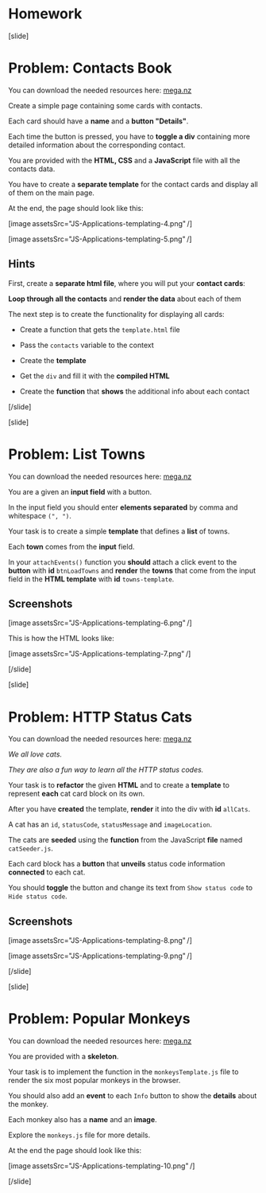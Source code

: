 # Homework

[slide]
# Problem: Contacts Book

You can download the needed resources here: [mega.nz](https://mega.nz/file/jBwA3JoD#S5ElXOYUuWdVomVljkBOCcxPqdHEoxr3qUn4koDBXWg)

Create a simple page containing some cards with contacts. 

Each card should have a **name** and a **button \"Details\"**. 

Each time the button is pressed, you have to **toggle a div** containing more detailed information about the corresponding contact.

You are provided with the **HTML, CSS** and a **JavaScript** file with all the contacts data. 

You have to create a **separate template** for the contact cards and display all of them on the main page. 

At the end, the page should look like this:

[image assetsSrc="JS-Applications-templating-4.png" /]

[image assetsSrc="JS-Applications-templating-5.png" /]

## Hints

First, create a **separate html file**, where you will put your **contact cards**:

**Loop through all the contacts** and **render the data** about each of them

The next step is to create the functionality for displaying all cards: 

- Create a function that gets the `template.html` file
  
- Pass the `contacts` variable to the context
  
- Create the **template**
  
- Get the `div` and fill it with the **compiled HTML**
  
- Create the **function** that **shows** the additional info about each contact

[/slide]




[slide]
# Problem: List Towns

You can download the needed resources here: [mega.nz](https://mega.nz/file/CB5QTADY#uwW4VNiAJqkMrEK5Zm886g84ED9JZT-Qjaa5lR0nQlo)

You are a given an **input field** with a button. 

In the input field you should enter **elements separated** by comma and whitespace `(", ")`. 

Your task is to create a simple **template** that defines a **list** of towns. 

Each **town** comes from the **input** field.

In your `attachEvents()` function you **should** attach a click event to the **button** with **id** `btnLoadTowns` and **render** the **towns** that come from the input field in the **HTML template** with **id** `towns-template`.

## Screenshots

[image assetsSrc="JS-Applications-templating-6.png" /]

This is how the HTML looks like:

[image assetsSrc="JS-Applications-templating-7.png" /]

[/slide]




[slide]
# Problem: HTTP Status Cats

You can download the needed resources here: [mega.nz](https://mega.nz/file/bAwUBKSD#LOHaTm_vVULJk5i-51iNOo53J1xhfiWM2VmvWJd33HU)

*We all love cats.*

*They are also a fun way to learn all the HTTP status codes.*

Your task is to **refactor** the given **HTML** and to create a **template** to represent **each** cat card block on its own.

After you have **created** the template, **render** it into the div with **id** `allCats`.

A cat has an `id`, `statusCode`, `statusMessage` and `imageLocation`. 

The cats are **seeded** using the **function** from the JavaScript **file** named `catSeeder.js`.

Each card block has a **button** that **unveils** status code information **connected** to each cat. 

You should **toggle** the button and change its text from `Show status code` to `Hide status code`.

## Screenshots

[image assetsSrc="JS-Applications-templating-8.png" /]

[image assetsSrc="JS-Applications-templating-9.png" /]

[/slide]





[slide]
# Problem: Popular Monkeys

You can download the needed resources here: [mega.nz](https://mega.nz/file/7Qog0YyZ#ucLotmvpR6EBaFpQY3wlUerqAgC8BpBXHqWr4AepVnM)

You are provided with a **skeleton**. 

Your task is to implement the function in the `monkeysTemplate.js` file to render the six most popular monkeys in the browser.

You should also add an **event** to each `Info` button to show the **details** about the monkey.

Each monkey also has a **name** and an **image**. 

Explore the `monkeys.js` file for more details. 

At the end the page should look like this:

[image assetsSrc="JS-Applications-templating-10.png" /]

[/slide]

